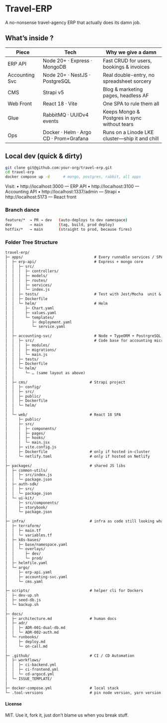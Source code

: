 # Travel-ERP

A no-nonsense travel-agency ERP that actually does its damn job.

##  What’s inside ?

| Piece          | Tech                              | Why we give a damn                                           |
|----------------|-----------------------------------|--------------------------------------------------------------|
| ERP API        | Node 20+ · Express · MongoDB       | Fast CRUD for users, bookings & invoices                    |
| Accounting Svc | Node 20+ · NestJS · PostgreSQL     | Real double-entry, no spreadsheet sorcery                   |
| CMS            | Strapi v5                         | Blog & marketing pages, headless AF                         |
| Web Front      | React 18 · Vite                   | One SPA to rule them all                                    |
| Glue           | RabbitMQ · UUIDv4 events          | Keeps Mongo & Postgres in sync without tears                |
| Ops            | Docker · Helm · Argo CD · Prom+Grafana | Runs on a Linode LKE cluster—ship it and chill        |

## Local dev (quick & dirty)
```bash
git clone git@github.com:your-org/travel-erp.git
cd travel-erp
docker compose up -d      # mongo, postgres, rabbit, all apps
```

Visit:
	•	http://localhost:3000 — ERP API
	•	http://localhost:3100 — Accounting API
	•	http://localhost:1337/admin — Strapi
	•	http://localhost:5173 — React front

### Branch dance

```bash
feature/*  → PR → dev   (auto-deploys to dev namespace)
dev        → main       (tag, build, prod deploy)
hotfix/*   → main       (straight to prod, because fires)
```

### Folder Tree Structure

```txt
travel-erp/
├─ apps/                                # Every runnable services / SPA
│  ├─ erp-api/                          # Express + mongo core
│  │  ├─ src/
│  │  │  ├─ controllers/
│  │  │  ├─ models/
│  │  │  ├─ routes/
│  │  │  ├─ services/
│  │  │  └─ index.js
│  │  ├─ tests/                         # Test with Jest/Mocha  unit & integration
│  │  ├─ Dockerfile
│  │  └─ helm/                          # Helm 
│  │     ├─ Chart.yaml
│  │     ├─ values.yaml
│  │     └─ templates/
│  │        ├─ deployment.yaml
│  │        └─ service.yaml
│  │
│  ├─ accounting-svc/                   # Node + TypeORM + PostrgreSQL
│  │  ├─ src/                           # Code base for accounting micro service (isolation)
│  │  │  ├─ modules/
│  │  │  ├─ migrations/
│  │  │  └─ main.js
│  │  ├─ tests/
│  │  ├─ Dockerfile
│  │  └─ helm/
│  │     └─ … (same layout as above)
│  │
│  ├─ cms/                            # Strapi project
│  │  ├─ config/
│  │  ├─ src/
│  │  ├─ public/
│  │  ├─ Dockerfile
│  │  └─ helm/
│  │
│  └─ web/                            # React 18 SPA
│     ├─ public/
│     ├─ src/
│     │  ├─ components/
│     │  ├─ pages/
│     │  ├─ hooks/
│     │  └─ main.jsx
│     ├─ vite.config.js
│     ├─ Dockerfile                   # only if hosted in-cluster
│     └─ netlify.toml                 # only if hosted on Netlify
│
├─ packages/                          # shared JS libs
│  ├─ common-utils/
│  │  ├─ src/index.js
│  │  └─ package.json
│  ├─ auth-sdk/
│  │  ├─ src/
│  │  └─ package.json
│  └─ ui-kit/
│     ├─ src/components/
│     ├─ storybook/
│     └─ package.json
│
├─ infra/                             # infra as code still looking what is best infra
│  ├─ terraform/                      
│  │  ├─ main.tf
│  │  └─ variables.tf
│  ├─ k8s-bases/
│  │  ├─ base/namespace.yaml
│  │  └─ overlays/
│  │     ├─ dev/
│  │     └─ prod/
│  ├─ helmfile.yaml
│  └─ argo/
│     ├─ erp-api.yaml
│     ├─ accounting-svc.yaml
│     └─ cms.yaml
│
├─ scripts/                           # helper cli for Dockers
│  ├─ dev-up.sh
│  ├─ seed-db.js
│  └─ backup.sh
│
├─ docs/                          
│  ├─ architecture.md                 # human docs
│  ├─ adr/
│  │  ├─ ADR-001-dual-db.md
│  │  └─ ADR-002-auth.md
│  └─ runbooks/
│     ├─ deploy.md
│     └─ on-call.md
│
├─ .github/                           # CI / CD Automation
│  ├─ workflows/
│  │  ├─ ci-backend.yml
│  │  ├─ ci-frontend.yml
│  │  └─ cd-argocd.yml
│  └─ ISSUE_TEMPLATE/
│
├─ docker-compose.yml                 # local stack
└─ .tool-versions                     # pin node version, yarn version etc...
```



#### License

MIT. Use it, fork it, just don’t blame us when you break stuff.

